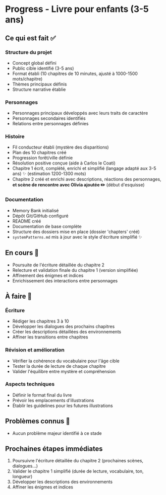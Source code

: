 # Progress - Livre pour enfants (3-5 ans)

## Ce qui est fait ✅

### Structure du projet
- Concept global défini
- Public cible identifié (3-5 ans)
- Format établi (10 chapitres de 10 minutes, ajusté à 1000-1500 mots/chapitre)
- Thèmes principaux définis
- Structure narrative établie

### Personnages
- Personnages principaux développés avec leurs traits de caractère
- Personnages secondaires identifiés
- Relations entre personnages définies

### Histoire
- Fil conducteur établi (mystère des disparitions)
- Plan des 10 chapitres créé
- Progression forêt/ville définie
- Résolution positive conçue (aide à Carlos le Coati)
- Chapitre 1 écrit, complété, enrichi et simplifié (langage adapté aux 3-5 ans) ✨ (estimation 1200-1300 mots)
- Chapitre 2 créé et enrichi avec descriptions, réactions des personnages, **et scène de rencontre avec Olivia ajoutée ✏️** (début d'esquisse)

### Documentation
- Memory Bank initialisé
- Dépôt Git/GitHub configuré
- README créé
- Documentation de base complète
- Structure des dossiers mise en place (dossier 'chapters' créé)
- `systemPatterns.md` mis à jour avec le style d'écriture simplifié ✨

## En cours 🔄
- Poursuite de l'écriture détaillée du chapitre 2
- Relecture et validation finale du chapitre 1 (version simplifiée)
- Affinement des énigmes et indices
- Enrichissement des interactions entre personnages

## À faire 📝

### Écriture
- Rédiger les chapitres 3 à 10
- Développer les dialogues des prochains chapitres
- Créer les descriptions détaillées des environnements
- Affiner les transitions entre chapitres

### Révision et amélioration
- Vérifier la cohérence du vocabulaire pour l'âge cible
- Tester la durée de lecture de chaque chapitre
- Valider l'équilibre entre mystère et compréhension

### Aspects techniques
- Définir le format final du livre
- Prévoir les emplacements d'illustrations
- Établir les guidelines pour les futures illustrations

## Problèmes connus 🚨
- Aucun problème majeur identifié à ce stade

## Prochaines étapes immédiates
1. Poursuivre l'écriture détaillée du chapitre 2 (prochaines scènes, dialogues...)
2. Valider le chapitre 1 simplifié (durée de lecture, vocabulaire, ton, longueur)
3. Développer les descriptions des environnements
4. Affiner les énigmes et indices